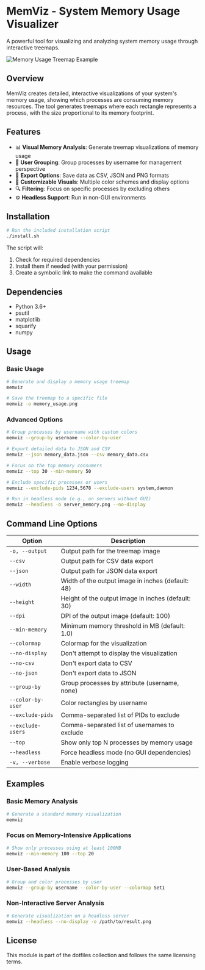 # MemViz - System Memory Usage Visualizer

A powerful tool for visualizing and analyzing system memory usage through interactive treemaps.

![Memory Usage Treemap Example](https://i.imgur.com/QpOeG8x.png)

## Overview

MemViz creates detailed, interactive visualizations of your system's memory usage, showing which processes are consuming memory resources. The tool generates treemaps where each rectangle represents a process, with the size proportional to its memory footprint.

## Features

- 📊 **Visual Memory Analysis**: Generate treemap visualizations of memory usage
- 👥 **User Grouping**: Group processes by username for management perspective
- 📄 **Export Options**: Save data as CSV, JSON and PNG formats
- 🎨 **Customizable Visuals**: Multiple color schemes and display options
- 🔍 **Filtering**: Focus on specific processes by excluding others
- ⚙️ **Headless Support**: Run in non-GUI environments

## Installation

```bash
# Run the included installation script
./install.sh
```

The script will:
1. Check for required dependencies
2. Install them if needed (with your permission)
3. Create a symbolic link to make the command available

## Dependencies

- Python 3.6+
- psutil
- matplotlib
- squarify
- numpy

## Usage

### Basic Usage

```bash
# Generate and display a memory usage treemap
memviz

# Save the treemap to a specific file
memviz -o memory_usage.png
```

### Advanced Options

```bash
# Group processes by username with custom colors
memviz --group-by username --color-by-user

# Export detailed data to JSON and CSV
memviz --json memory_data.json --csv memory_data.csv

# Focus on the top memory consumers
memviz --top 30 --min-memory 50

# Exclude specific processes or users
memviz --exclude-pids 1234,5678 --exclude-users system,daemon

# Run in headless mode (e.g., on servers without GUI)
memviz --headless -o server_memory.png --no-display
```

## Command Line Options

| Option | Description |
|--------|-------------|
| `-o, --output` | Output path for the treemap image |
| `--csv` | Output path for CSV data export |
| `--json` | Output path for JSON data export |
| `--width` | Width of the output image in inches (default: 48) |
| `--height` | Height of the output image in inches (default: 30) |
| `--dpi` | DPI of the output image (default: 100) |
| `--min-memory` | Minimum memory threshold in MB (default: 1.0) |
| `--colormap` | Colormap for the visualization |
| `--no-display` | Don't attempt to display the visualization |
| `--no-csv` | Don't export data to CSV |
| `--no-json` | Don't export data to JSON |
| `--group-by` | Group processes by attribute (username, none) |
| `--color-by-user` | Color rectangles by username |
| `--exclude-pids` | Comma-separated list of PIDs to exclude |
| `--exclude-users` | Comma-separated list of usernames to exclude |
| `--top` | Show only top N processes by memory usage |
| `--headless` | Force headless mode (no GUI dependencies) |
| `-v, --verbose` | Enable verbose logging |

## Examples

### Basic Memory Analysis

```bash
# Generate a standard memory visualization
memviz
```

### Focus on Memory-Intensive Applications

```bash
# Show only processes using at least 100MB
memviz --min-memory 100 --top 20
```

### User-Based Analysis

```bash
# Group and color processes by user
memviz --group-by username --color-by-user --colormap Set1
```

### Non-Interactive Server Analysis

```bash
# Generate visualization on a headless server
memviz --headless --no-display -o /path/to/result.png
```

## License

This module is part of the dotfiles collection and follows the same licensing terms.